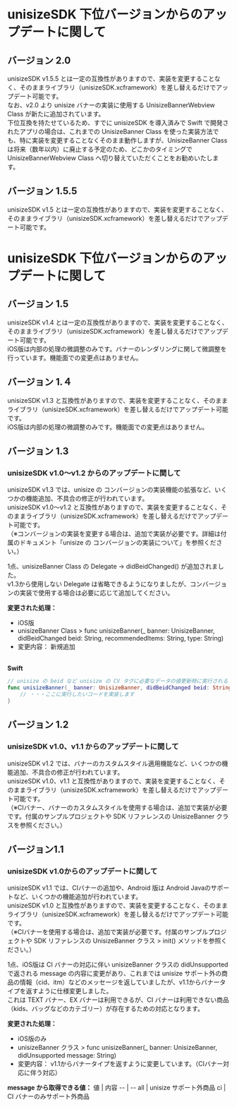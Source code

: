 # unisizeSDK 下位バージョンからのアップデートに関して
## バージョン 2.0
unisizeSDK v1.5.5 とは一定の互換性がありますので、実装を変更することなく、そのままライブラリ（unisizeSDK.xcframework）を差し替えるだけでアップデート可能です。  
なお、v2.0 より unisize バナーの実装に使用する UnisizeBannerWebview Class が新たに追加されています。<br>
下位互換を持たせているため、すでに unisizeSDK を導入済みで Swift で開発されたアプリの場合は、これまでの UnisizeBanner Class を使った実装方法でも、特に実装を変更することなくそのまま動作しますが、UnisizeBanner Class は将来（数年以内）に廃止する予定のため、どこかのタイミングで UnisizeBannerWebview Class へ切り替えていただくことをお勧めいたします。  
  
## バージョン 1.5.5
unisizeSDK v1.5 とは一定の互換性がありますので、実装を変更することなく、そのままライブラリ（unisizeSDK.xcframework）を差し替えるだけでアップデート可能です。  
  
# unisizeSDK 下位バージョンからのアップデートに関して
## バージョン 1.5
unisizeSDK v1.4 とは一定の互換性がありますので、実装を変更することなく、そのままライブラリ（unisizeSDK.xcframework）を差し替えるだけでアップデート可能です。  
iOS版は内部の処理の微調整のみです。バナーのレンダリングに関して微調整を行っています。機能面での変更点はありません。
  
## バージョン 1.４
unisizeSDK v1.3 と互換性がありますので、実装を変更することなく、そのままライブラリ（unisizeSDK.xcframework）を差し替えるだけでアップデート可能です。  
iOS版は内部の処理の微調整のみです。機能面での変更点はありません。

## バージョン 1.3
### unisizeSDK v1.0〜v1.2 からのアップデートに関して
unisizeSDK v1.3 では、unisize の コンバージョンの実装機能の拡張など、いくつかの機能追加、不具合の修正が行われています。  
unisizeSDK v1.0〜v1.2 と互換性がありますので、実装を変更することなく、そのままライブラリ（unisizeSDK.xcframework）を差し替えるだけでアップデート可能です。  
（※コンバージョンの実装を変更する場合は、追加で実装が必要です。詳細は付属のドキュメント「unisize の コンバージョンの実装について」を参照ください。）  
  
1点、unisizeBanner Class の Delegate -> didBeidChanged() が追加されました。  
v1.3から使用しない Delegate は省略できるようになりましたが、コンバージョンの実装で使用する場合は必要に応じて追加してください。
  
**変更された処理：**
* iOS版
* unisizeBanner Class > func unisizeBanner(_ banner: UnisizeBanner, didBeidChanged beid: String, recommendedItems: String, type: String)
* 変更内容： 新規追加

<br>**Swift**<br>
```swift
// unisize の beid など unisize の CV タグに必要なデータの値更新時に実行される（v1.3追加）
func unisizeBanner(_ banner: UnisizeBanner, didBeidChanged beid: String, recommendedItems: String, type: String) {
    // ・・・ここに実行したいコードを実装します
}
```
  
## バージョン 1.2
### unisizeSDK v1.0、v1.1 からのアップデートに関して

unisizeSDK v1.2 では、バナーのカスタムスタイル適用機能など、いくつかの機能追加、不具合の修正が行われています。  
unisizeSDK v1.0、v1.1 と互換性がありますので、実装を変更することなく、そのままライブラリ（unisizeSDK.xcframework）を差し替えるだけでアップデート可能です。  
（※CIバナー、バナーのカスタムスタイルを使用する場合は、追加で実装が必要です。付属のサンプルプロジェクトや SDK リファレンスの UnisizeBanner クラスを参照ください。）  
  
## バージョン1.1
### unisizeSDK v1.0からのアップデートに関して

unisizeSDK v1.1 では、CIバナーの追加や、Android 版は Android Javaのサポートなど、いくつかの機能追加が行われています。  
unisizeSDK v1.0 と互換性がありますので、実装を変更することなく、そのままライブラリ（unisizeSDK.xcframework）を差し替えるだけでアップデート可能です。  
（※CIバナーを使用する場合は、追加で実装が必要です。付属のサンプルプロジェクトや SDK リファレンスの UnisizeBanner クラス > init() メソッドを参照ください。）
  
1点、iOS版は CI バナーの対応に伴い unisizeBanner クラスの didUnsupported で返される message の内容に変更があり、これまでは unisize サポート外の商品の情報（cid、itm）などのメッセージを返していましたが、v1.1からバナータイプを返すように仕様変更しました。  
これは TEXT バナー、EX バナーは利用できるが、CI バナーは利用できない商品（kids、バッグなどのカテゴリー）が存在するための対応となります。  
  
**変更された処理：**
* iOS版のみ
* unisizeBanner クラス > func unisizeBanner(_ banner: UnisizeBanner, didUnsupported message: String) 
* 変更内容： v1.1からバナータイプを返すように変更しています。（CIバナー対応に伴う対応）

**message から取得できる値：**
値 | 内容
-- | --
all | unisize サポート外商品
ci | CI バナーのみサポート外商品
  

